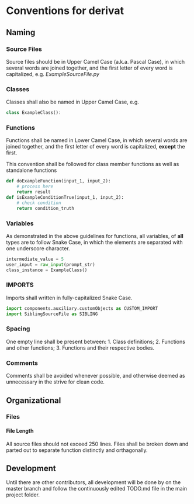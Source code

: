 # Conventions for derivat

## Naming

### Source Files
Source files should be in Upper Camel Case (a.k.a. Pascal Case), in which several words are joined together, and the first letter of every word is capitalized, e.g. *ExampleSourceFile.py*

### Classes
Classes shall also be named in Upper Camel Case, e.g. 
```python 
class ExampleClass():
```

### Functions 
Functions shall be named in Lower Camel Case, in which several words are joined together, and the first letter of every word is capitalized, **except** the first.

This convention shall be followed for class member functions as well as standalone functions
```python
def doExampleFunction(input_1, input_2):
    # process here
    return result
def isExampleConditionTrue(input_1, input_2):
    # check condition
    return condition_truth
```

### Variables
As demonstrated in the above guidelines for functions, all variables, of **all** types are to follow Snake Case, in which the elements are separated with one underscore character. 
```python
intermediate_value = 5
user_input = raw_input(prompt_str)
class_instance = ExampleClass()
```

### IMPORTS 
Imports shall written in fully-capitalized Snake Case. 
```python
import components.auxiliary.customObjects as CUSTOM_IMPORT 
import SiblingSourceFile as SIBLING 
```

### Spacing 
One empty line shall be present between:
    1. Class definitions;
    2. Functions and other functions;
    3. Functions and their respective bodies.

### Comments
Comments shall be avoided whenever possible, and otherwise deemed as unnecessary in the strive for clean code.  

## Organizational

### Files

#### File Length
All source files should not exceed 250 lines. 
Files shall be broken down and parted out to separate function distinctly and orthagonally. 

## Development
Until there are other contributors, all development will be done by on the master branch and follow the continuously edited TODO.md file in the main project folder.  
